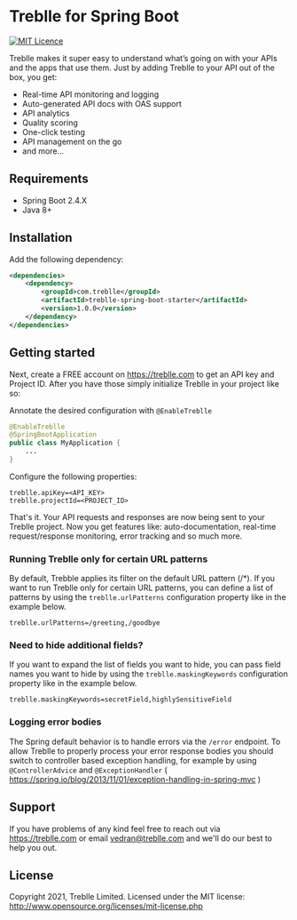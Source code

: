 # Treblle for Spring Boot

[![MIT Licence](https://img.shields.io/npm/l/treblle)](LICENSE.md)

Treblle makes it super easy to understand what’s going on with your APIs and the apps that use them. Just by adding Treblle to your API out of the box, you get:

- Real-time API monitoring and logging
- Auto-generated API docs with OAS support
- API analytics
- Quality scoring
- One-click testing
- API management on the go
- and more...

## Requirements

- Spring Boot 2.4.X
- Java 8+

## Installation

Add the following dependency:

```xml
<dependencies>
    <dependency>
        <groupId>com.treblle</groupId>
        <artifactId>treblle-spring-boot-starter</artifactId>
        <version>1.0.0</version>
    </dependency>
</dependencies>
```

## Getting started

Next, create a FREE account on <https://treblle.com> to get an API key and Project ID. After you have those simply initialize Treblle in your project like so:

Annotate the desired configuration with `@EnableTreblle`

```java
@EnableTreblle
@SpringBootApplication
public class MyApplication {
    ...
}
```

Configure the following properties:

```csv
treblle.apiKey=<API_KEY>
treblle.projectId=<PROJECT_ID>
```

That's it. Your API requests and responses are now being sent to your Treblle project. Now you get features like: auto-documentation, real-time request/response monitoring, error tracking and so much more.

### Running Treblle only for certain URL patterns

By default, Trebble applies its filter on the default URL pattern (/*). If you want to run Treblle only for certain URL patterns, you can define a list of patterns by using the `treblle.urlPatterns` configuration property like in the example below.

```csv
treblle.urlPatterns=/greeting,/goodbye
```

### Need to hide additional fields?

If you want to expand the list of fields you want to hide, you can pass field names you want to hide by using the `treblle.maskingKeywords` configuration property like in the example below.

```csv
treblle.maskingKeywords=secretField,highlySensitiveField
```

### Logging error bodies

The Spring default behavior is to handle errors via the `/error` endpoint. To allow Treblle to properly process your error response bodies you should switch to controller based exception handling, for example by using `@ControllerAdvice` and `@ExceptionHandler` ( https://spring.io/blog/2013/11/01/exception-handling-in-spring-mvc )


## Support

If you have problems of any kind feel free to reach out via <https://treblle.com> or email vedran@treblle.com and we'll do our best to help you out.

## License

Copyright 2021, Treblle Limited. Licensed under the MIT license:
http://www.opensource.org/licenses/mit-license.php